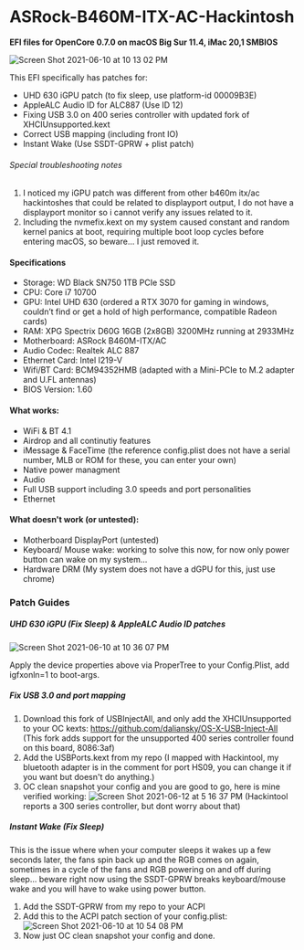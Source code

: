 # ASRock-B460M-ITX-AC-Hackintosh
**EFI files for OpenCore 0.7.0 on macOS Big Sur 11.4, iMac 20,1 SMBIOS**

![Screen Shot 2021-06-10 at 10 13 02 PM](https://user-images.githubusercontent.com/69612780/121631021-8b119a80-ca3b-11eb-914e-001e83697485.png)

This EFI specifically has patches for:
- UHD 630 iGPU patch (to fix sleep, use platform-id 00009B3E)
- AppleALC Audio ID for ALC887 (Use ID 12)
- Fixing USB 3.0 on 400 series controller with updated fork of XHCIUnsupported.kext
- Correct USB mapping (including front IO)
- Instant Wake (Use SSDT-GPRW + plist patch)

###### Special troubleshooting notes
1. I noticed my iGPU patch was different from other b460m itx/ac hackintoshes that could be related to displayport output, I do not have a displayport monitor so i cannot verify any issues related to it.
2. Including the nvmefix.kext on my system caused constant and random kernel panics at boot, requiring multiple boot loop cycles before entering macOS, so beware... I just removed it.

#### Specifications
- Storage: WD Black SN750 1TB PCIe SSD
- CPU: Core i7 10700
- GPU: Intel UHD 630 (ordered a RTX 3070 for gaming in windows, couldn’t find or get a hold of high performance, compatible Radeon cards)
- RAM: XPG Spectrix D60G 16GB (2x8GB) 3200MHz running at 2933MHz
- Motherboard: ASRock B460M-ITX/AC
- Audio Codec: Realtek ALC 887
- Ethernet Card: Intel I219-V
- Wifi/BT Card: BCM94352HMB (adapted with a Mini-PCIe to M.2 adapter and U.FL antennas)
- BIOS Version: 1.60 

#### What works:
- WiFi & BT 4.1
- Airdrop and all continutiy features
- iMessage & FaceTime (the reference config.plist does not have a serial number, MLB or ROM for these, you can enter your own)
- Native power managment
- Audio
- Full USB support including 3.0 speeds and port personalities
- Ethernet

#### What doesn't work (or untested):
- Motherboard DisplayPort (untested)
- Keyboard/ Mouse wake: working to solve this now, for now only power button can wake on my system...
- Hardware DRM (My system does not have a dGPU for this, just use chrome)

### Patch Guides

##### UHD 630 iGPU (Fix Sleep) & AppleALC Audio ID patches
![Screen Shot 2021-06-10 at 10 36 07 PM](https://user-images.githubusercontent.com/69612780/121631429-53572280-ca3c-11eb-9ea2-32326a3dc2e5.png)

Apply the device properties above via ProperTree to your Config.Plist, add igfxonln=1 to boot-args.

##### Fix USB 3.0 and port mapping
1. Download this fork of USBInjectAll, and only add the XHCIUnsupported to your OC kexts: https://github.com/daliansky/OS-X-USB-Inject-All
(This fork adds support for the unsupported 400 series controller found on this board, 8086:3af)
2. Add the USBPorts.kext from my repo (I mapped with Hackintool, my bluetooth adapter is in the comment for port HS09, you can change it if you want but doesn't do anything.)
3. OC clean snapshot your config and you are good to go, here is mine verified working:
![Screen Shot 2021-06-12 at 5 16 37 PM](https://user-images.githubusercontent.com/69612780/121790953-fa090380-cba1-11eb-9d28-e3a488776b18.png)
    (Hackintool reports a 300 series controller, but dont worry about that)
##### Instant Wake (Fix Sleep)
This is the issue where when your computer sleeps it wakes up a few seconds later, the fans spin back up and the RGB comes on again, sometimes in a cycle of the fans and RGB powering on and off during sleep... beware right now using the SSDT-GPRW breaks keyboard/mouse wake and you will have to wake using power button.
1. Add the SSDT-GPRW from my repo to your ACPI
2. Add this to the ACPI patch section of your config.plist:
![Screen Shot 2021-06-10 at 10 54 08 PM](https://user-images.githubusercontent.com/69612780/121632789-df6a4980-ca3e-11eb-9f87-f4faf61740db.png)
3. Now just OC clean snapshot your config and done.
 

